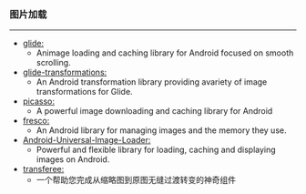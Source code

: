 ### 图片加载
  ---




* [glide:](https://github.com/bumptech/glide)
    * Animage loading and caching library for Android focused on smooth scrolling. 
* [glide-transformations:](https://github.com/wasabeef/glide-transformations)
    * An Android transformation library providing avariety of image transformations for Glide.
* [picasso:](https://github.com/square/picasso)
    * A powerful image downloading and caching library for Android 
* [fresco:](https://github.com/facebook/fresco)
    * An Android library for managing images and the memory they use.  
* [Android-Universal-Image-Loader:](https://github.com/nostra13/Android-Universal-Image-Loader)
    * Powerful and flexible library for loading, caching and displaying images on Android.
* [transferee:](https://github.com/Hitomis/transferee)
    * 一个帮助您完成从缩略图到原图无缝过渡转变的神奇组件




